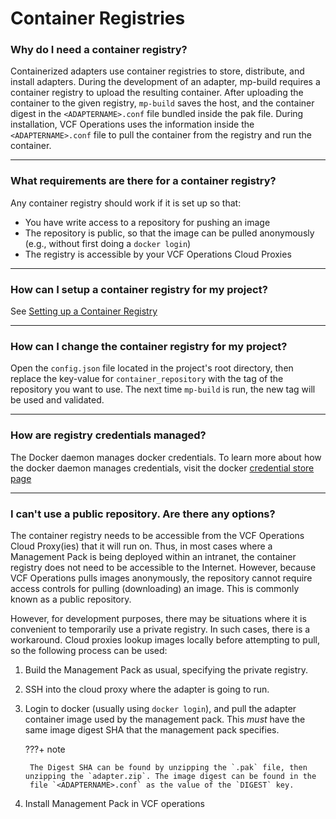 # Container Registries


### Why do I need a container registry?

Containerized adapters use container registries to store, distribute, and install adapters. During the development of an
adapter, mp-build requires a container registry to upload the resulting container. After uploading the container to the
given registry, `mp-build` saves the host, and the container digest in the `<ADAPTERNAME>.conf` file bundled inside the pak
file. During installation, VCF Operations uses the information inside the `<ADAPTERNAME>.conf` file to pull the
container from the registry and run the container.

---
### What requirements are there for a container registry?

Any container registry should work if it is set up so that:

* You have write access to a repository for pushing an image
* The repository is public, so that the image can be pulled anonymously (e.g., without first doing a `docker login`)
* The registry is accessible by your VCF Operations Cloud Proxies

---
### How can I setup a container registry for my project?

See [Setting up a Container Registry](../guides/container_registry_setup.md)

---
### How can I change the container registry for my project?

Open the `config.json` file located in the project's root directory, then replace the key-value for `container_repository` with the tag of the
repository you want to use. The next time `mp-build` is run, the new tag will be used and validated.

---
### How are registry credentials managed?

The Docker daemon manages docker credentials. To learn more about how the docker daemon manages credentials,
visit the docker [credential store page](https://docs.docker.com/engine/reference/commandline/login/#credentials-store)

---
### I can't use a public repository. Are there any options?

The container registry needs to be accessible from the VCF Operations Cloud Proxy(ies) that it will run on. Thus, in most cases
where a Management Pack is being deployed within an intranet, the container registry does not need to be accessible to the Internet.
However, because VCF Operations pulls images anonymously, the repository cannot require access controls for pulling (downloading)
an image. This is commonly known as a public repository. 

However, for development purposes, there may be situations where it is convenient to temporarily use a private registry. In such cases,
there is a workaround. Cloud proxies lookup images locally before attempting to pull, so the following process can be used:

1. Build the Management Pack as usual, specifying the private registry.
2. SSH into the cloud proxy where the adapter is going to run.
3. Login to docker (usually using `docker login`), and pull the adapter container image used by the management pack. 
   This _must_ have the same image digest SHA that the management pack specifies. 

    ???+ note

        The Digest SHA can be found by unzipping the `.pak` file, then unzipping the `adapter.zip`. The image digest can be found in the 
        file `<ADAPTERNAME>.conf` as the value of the `DIGEST` key.

4. Install Management Pack in VCF operations
